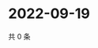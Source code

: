 # 2022-09-19

共 0 条

<!-- BEGIN WEIBO -->
<!-- 最后更新时间 Mon Sep 19 2022 23:19:47 GMT+0800 (China Standard Time) -->

<!-- END WEIBO -->
